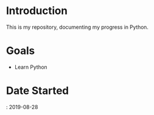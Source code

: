 # Introduction

This is my repository, documenting my progress in Python.

# Goals

- Learn Python

# Date Started

: 2019-08-28
